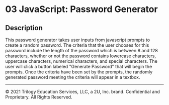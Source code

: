 # 03 JavaScript: Password Generator

## Description

This password generator takes user inputs from javascript prompts to create a random password. The criteria that the user chooses for this password include the length of the password which is between 8 and 128 characters, whether or not the password contains lowercase characters, uppercase characters, numerical characters, and special characters. The user will click a button labeled "Generate Password" that will begin the prompts. Once the criteria have been set by the prompts, the randomly generated password meeting the criteria will appear in a textbox.

- - -
© 2021 Trilogy Education Services, LLC, a 2U, Inc. brand. Confidential and Proprietary. All Rights Reserved.

